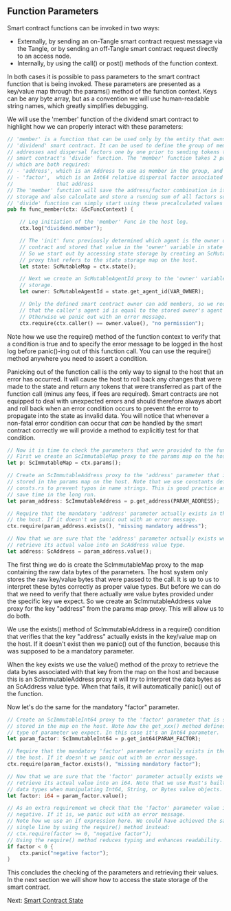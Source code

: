 ## Function Parameters

Smart contract functions can be invoked in two ways:

- Externally, by sending an on-Tangle smart contract request message via the
  Tangle, or by sending an off-Tangle smart contract request directly to an
  access node.
- Internally, by using the call() or post() methods of the function context.

In both cases it is possible to pass parameters to the smart contract function
that is being invoked. These parameters are presented as a key/value map through
the params() method of the function context. Keys can be any byte array, but as
a convention we will use human-readable string names, which greatly simplifies
debugging.

We will use the 'member' function of the dividend smart contract to highlight
how we can properly interact with these parameters:

```rust
// 'member' is a function that can be used only by the entity that owns the
// 'dividend' smart contract. It can be used to define the group of member
// addresses and dispersal factors one by one prior to sending tokens to the
// smart contract's 'divide' function. The 'member' function takes 2 parameters,
// which are both required:
// - 'address', which is an Address to use as member in the group, and
// - 'factor',  which is an Int64 relative dispersal factor associated with
//              that address
// The 'member' function will save the address/factor combination in its state
// storage and also calculate and store a running sum of all factors so that the
// 'divide' function can simply start using these precalculated values
pub fn func_member(ctx: &ScFuncContext) {

    // Log initiation of the 'member' Func in the host log.
    ctx.log("dividend.member");

    // The 'init' func previously determined which agent is the owner of this
    // contract and stored that value in the 'owner' variable in state storage.
    // So we start out by accessing state storage by creating an ScMutableMap
    // proxy that refers to the state storage map on the host.
    let state: ScMutableMap = ctx.state();

    // Next we create an ScMutableAgentId proxy to the 'owner' variable in state
    // storage.
    let owner: ScMutableAgentId = state.get_agent_id(VAR_OWNER);

    // Only the defined smart contract owner can add members, so we require
    // that the caller's agent id is equal to the stored owner's agent id.
    // Otherwise we panic out with an error message.
    ctx.require(ctx.caller() == owner.value(), "no permission");
```

Note how we use the require() method of the function context to verify that a
condition is true and to specify the error message to be logged in the host log
before panic()-ing out of this function call. You can use the require() method
anywhere you need to assert a condition.

Panicking out of the function call is the only way to signal to the host that an
error has occurred. It will cause the host to roll back any changes that were
made to the state and return any tokens that were transferred as part of the
function call (minus any fees, if fees are required). Smart contracts are not
equipped to deal with unexpected errors and should therefore always abort and
roll back when an error condition occurs to prevent the error to propagate into
the state as invalid data. You will notice that whenever a non-fatal error
condition can occur that *can* be handled by the smart contract correctly we
will provide a method to explicitly test for that condition.

```rust
// Now it is time to check the parameters that were provided to the function.
// First we create an ScImmutableMap proxy to the params map on the host.
let p: ScImmutableMap = ctx.params();

// Create an ScImmutableAddress proxy to the 'address' parameter that is still
// stored in the params map on the host. Note that we use constants defined in
// consts.rs to prevent typos in name strings. This is good practice and will
// save time in the long run.
let param_address: ScImmutableAddress = p.get_address(PARAM_ADDRESS);

// Require that the mandatory 'address' parameter actually exists in the map on
// the host. If it doesn't we panic out with an error message.
ctx.require(param_address.exists(), "missing mandatory address");

// Now that we are sure that the 'address' parameter actually exists we can
// retrieve its actual value into an ScAddress value type.
let address: ScAddress = param_address.value();
```

The first thing we do is create the ScImmutableMap proxy to the map containing
the raw data bytes of the parameters. The host system only stores the raw
key/value bytes that were passed to the call. It is up to us to interpret these
bytes correctly as proper value types. But before we can do that we need to
verify that there actually wre value bytes provided under the specific key we
expect. So we create an ScImmutableAddress value proxy for the key "address"
from the params map proxy. This will allow us to do both.

We use the exists() method of ScImmutableAddress in a require() condition that
verifies that the key "address" actually exists in the key/value map on the
host. If it doesn't exist then we panic() out of the function, because this was
supposed to be a mandatory parameter.

When the key exists we use the value() method of the proxy to retrieve the data
bytes associated with that key from the map on the host and because this is an
ScImmutableAddress proxy it will try to interpret the data bytes as an ScAddress
value type. When that fails, it will automatically panic() out of the function.

Now let's do the same for the mandatory "factor" parameter.

```rust
// Create an ScImmutableInt64 proxy to the 'factor' parameter that is still
// stored in the map on the host. Note how the get_xxx() method defines what
// type of parameter we expect. In this case it's an Int64 parameter.
let param_factor: ScImmutableInt64 = p.get_int64(PARAM_FACTOR);

// Require that the mandatory 'factor' parameter actually exists in the map on
// the host. If it doesn't we panic out with an error message.
ctx.require(param_factor.exists(), "missing mandatory factor");

// Now that we are sure that the 'factor' parameter actually exists we can
// retrieve its actual value into an i64. Note that we use Rust's built-in
// data types when manipulating Int64, String, or Bytes value objects.
let factor: i64 = param_factor.value();

// As an extra requirement we check that the 'factor' parameter value is not
// negative. If it is, we panic out with an error message.
// Note how we use an if expression here. We could have achieved the same in a
// single line by using the require() method instead:
// ctx.require(factor >= 0, "negative factor");
// Using the require() method reduces typing and enhances readability.
if factor < 0 {
    ctx.panic("negative factor");
}
```

This concludes the checking of the parameters and retrieving their values. In
the next section we will show how to access the state storage of the smart
contract.

Next: [Smart Contract State](State.md)